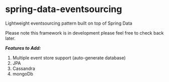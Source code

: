 # spring-data-eventsourcing #
Lightweight eventsourcing pattern built on top of Spring Data

Please note this framework is in development please feel free to check back later.

***Features to Add:***  
1. Multiple event store support (auto-generate database)  
2. JPA  
3. Cassandra  
4. mongoDb  
